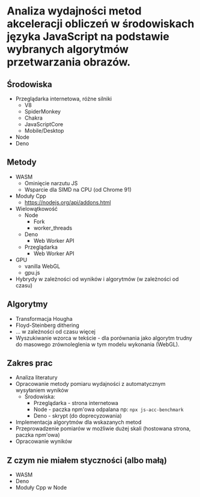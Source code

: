 # Analiza wydajności metod akceleracji obliczeń w środowiskach języka JavaScript na podstawie wybranych algorytmów przetwarzania obrazów.

## Środowiska
* Przeglądarka internetowa, różne silniki
  * V8
  * SpiderMonkey
  * Chakra
  * JavaScriptCore
  * Mobile/Desktop
* Node
* Deno

## Metody
* WASM
  * Ominięcie narzutu JS
  * Wsparcie dla SIMD na CPU (od Chrome 91)
* Moduły Cpp
  * https://nodejs.org/api/addons.html
* Wielowątkowość
  * Node
    * Fork
    * worker_threads
  * Deno
    * Web Worker API
  * Przeglądarka
    * Web Worker API
* GPU
  * vanilla WebGL
  * gpu.js
* Hybrydy w zależności od wyników i algorytmów (w zależności od czasu)

## Algorytmy
* Transformacja Hougha
* Floyd-Steinberg dithering
* ... w zależności od czasu więcej
* Wyszukiwanie wzorca w tekście - dla porównania jako algorytm trudny do masowego zrównoleglenia w tym modelu wykonania (WebGL).

## Zakres prac
* Analiza literatury
* Opracowanie metody pomiaru wydajności z automatycznym wysyłaniem wyników
  * Środowiska:
    * Przeglądarka - strona internetowa
    * Node - paczka npm'owa odpalana np: `npx js-acc-benchmark`
    * Deno - skrypt (do doprecyzowania)
* Implementacja algorytmów dla wskazanych metod
* Przeprowadzenie pomiarów w możliwie dużej skali (hostowana strona, paczka npm'owa)
* Opracowanie wyników

## Z czym nie miałem styczności (albo małą)
* WASM
* Deno
* Moduły Cpp w Node